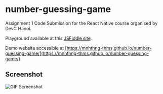 # number-guessing-game

Assignment 1 Code Submission for the React Native course organised by DevC Hanoi.

Playground available at this [JSFiddle site](https://jsfiddle.net/mnhthng_thms_19/x103z2gv/). 

Demo website accessible at [https://mnhthng-thms.github.io/number-guessing-game/](https://mnhthng-thms.github.io/number-guessing-game/).

## Screenshot 

![GIF Screenshot](https://i.imgur.com/V2jFyqz.gif)
